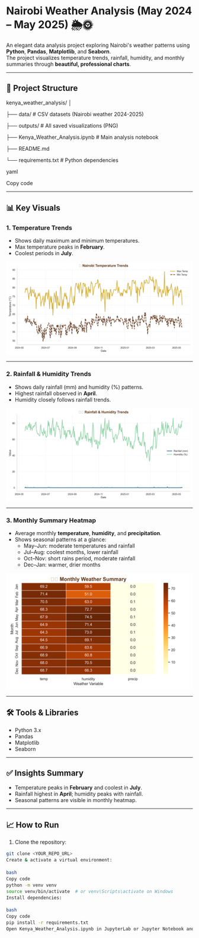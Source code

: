 # Nairobi Weather Analysis (May 2024 – May 2025) 🌦️🌞

An elegant data analysis project exploring Nairobi's weather patterns using **Python**, **Pandas**, **Matplotlib**, and **Seaborn**.  
The project visualizes temperature trends, rainfall, humidity, and monthly summaries through **beautiful, professional charts**.

---

## 📂 Project Structure

kenya_weather_analysis/
│

├── data/ # CSV datasets (Nairobi weather 2024-2025)

├── outputs/ # All saved visualizations (PNG)

├── Kenya_Weather_Analysis.ipynb # Main analysis notebook

├── README.md

└── requirements.txt # Python dependencies

yaml

Copy code

---

## 📊 Key Visuals

### 1. Temperature Trends
- Shows daily maximum and minimum temperatures.
- Max temperature peaks in **February**.
- Coolest periods in **July**.  

![Temperature Trends](outputs/temperature_trends.png)

---

### 2. Rainfall & Humidity Trends
- Shows daily rainfall (mm) and humidity (%) patterns.
- Highest rainfall observed in **April**.
- Humidity closely follows rainfall trends.

![Rainfall & Humidity](outputs/rainfall_humidity_trends.png)

---

### 3. Monthly Summary Heatmap
- Average monthly **temperature**, **humidity**, and **precipitation**.
- Shows seasonal patterns at a glance:
  - May–Jun: moderate temperatures and rainfall
  - Jul–Aug: coolest months, lower rainfall
  - Oct–Nov: short rains period, moderate rainfall
  - Dec–Jan: warmer, drier months

![Monthly Heatmap](outputs/monthly_heatmap.png)

---

## 🛠️ Tools & Libraries
- Python 3.x  
- Pandas  
- Matplotlib  
- Seaborn  

---

## ✅ Insights Summary
- Temperature peaks in **February** and coolest in **July**.  
- Rainfall highest in **April**; humidity peaks with rainfall.  
- Seasonal patterns are visible in monthly heatmap.

---

## 📈 How to Run
1. Clone the repository:  
```bash
git clone <YOUR_REPO_URL>
Create & activate a virtual environment:

bash
Copy code
python -m venv venv
source venv/bin/activate  # or venv\Scripts\activate on Windows
Install dependencies:

bash
Copy code
pip install -r requirements.txt
Open Kenya_Weather_Analysis.ipynb in JupyterLab or Jupyter Notebook and run all cells.
